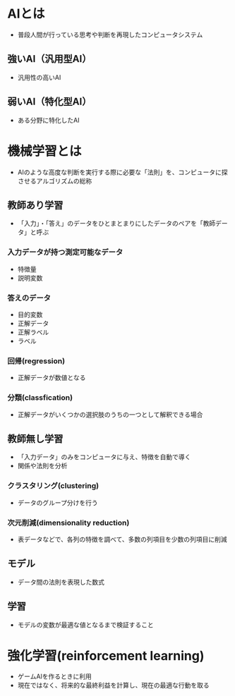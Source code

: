 # AIとは
- 普段人間が行っている思考や判断を再現したコンピュータシステム
## 強いAI（汎用型AI）
- 汎用性の高いAI
## 弱いAI（特化型AI）
- ある分野に特化したAI

# 機械学習とは
- AIのような高度な判断を実行する際に必要な「法則」を、コンピュータに探させるアルゴリズムの総称
## 教師あり学習
- 「入力」・「答え」のデータをひとまとまりにしたデータのペアを「教師データ」と呼ぶ
### 入力データが持つ測定可能なデータ
- 特徴量
- 説明変数
### 答えのデータ
- 目的変数
- 正解データ
- 正解ラベル
- ラベル
### 回帰(regression)
- 正解データが数値となる
### 分類(classfication)
- 正解データがいくつかの選択肢のうちの一つとして解釈できる場合
## 教師無し学習
- 「入力データ」のみをコンピュータに与え、特徴を自動で導く
- 関係や法則を分析
### クラスタリング(clustering)
- データのグループ分けを行う
### 次元削減(dimensionality reduction)
- 表データなどで、各列の特徴を調べて、多数の列項目を少数の列項目に削減
## モデル
- データ間の法則を表現した数式
## 学習
- モデルの変数が最適な値となるまで検証すること

# 強化学習(reinforcement learning)
- ゲームAIを作るときに利用
- 現在ではなく、将来的な最終利益を計算し、現在の最適な行動を取る